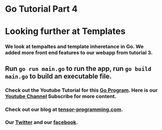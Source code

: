 # Go Tutorial Part 4
# Looking further at Templates

### We look at tempaltes and template inheretance in Go. We added more front end features to our webapp from tutorial 3. 

## Run `go run main.go` to run the app, run `go build main.go` to build an executable file. 

### Check out the Youtube Tutorial for this [Go Program](https://www.youtube.com/watch?v=JaPEuGmG6yQ). Here is our [Youtube Channel](https://www.youtube.com/channel/UCYqCZOwHbnPwyjawKfE21wg) Subscribe for more content.

### Check out our blog at [tensor-programming.com](http://tensor-programming.com/).

### Our [Twitter](https://twitter.com/TensorProgram) and our [facebook](https://www.facebook.com/Tensor-Programming-1197847143611799/).
